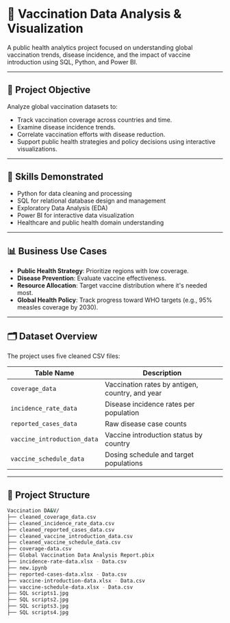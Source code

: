 # 💉 Vaccination Data Analysis & Visualization

A public health analytics project focused on understanding global vaccination trends, disease incidence, and the impact of vaccine introduction using SQL, Python, and Power BI.

---

## 📌 Project Objective

Analyze global vaccination datasets to:
- Track vaccination coverage across countries and time.
- Examine disease incidence trends.
- Correlate vaccination efforts with disease reduction.
- Support public health strategies and policy decisions using interactive visualizations.

---

## 🧠 Skills Demonstrated

- Python for data cleaning and processing  
- SQL for relational database design and management  
- Exploratory Data Analysis (EDA)  
- Power BI for interactive data visualization  
- Healthcare and public health domain understanding

---

## 📊 Business Use Cases

- **Public Health Strategy**: Prioritize regions with low coverage.
- **Disease Prevention**: Evaluate vaccine effectiveness.
- **Resource Allocation**: Target vaccine distribution where it's needed most.
- **Global Health Policy**: Track progress toward WHO targets (e.g., 95% measles coverage by 2030).

---

## 🗂️ Dataset Overview

The project uses five cleaned CSV files:

| Table Name | Description |
|------------|-------------|
| `coverage_data` | Vaccination rates by antigen, country, and year |
| `incidence_rate_data` | Disease incidence rates per population |
| `reported_cases_data` | Raw disease case counts |
| `vaccine_introduction_data` | Vaccine introduction status by country |
| `vaccine_schedule_data` | Dosing schedule and target populations |

---

## 🔧 Project Structure

```bash
Vaccination DA&V/
├── cleaned_coverage_data.csv
├── cleaned_incidence_rate_data.csv
├── cleaned_reported_cases_data.csv
├── cleaned_vaccine_introduction_data.csv
├── cleaned_vaccine_schedule_data.csv
├── coverage-data.csv
├── Global Vaccination Data Analysis Report.pbix
├── incidence-rate-data.xlsx - Data.csv
├── new.ipynb
├── reported-cases-data.xlsx - Data.csv
├── vaccine-introduction-data.xlsx - Data.csv
├── vaccine-schedule-data.xlsx - Data.csv
├── SQL scripts1.jpg
├── SQL scripts2.jpg
├── SQL scripts3.jpg
├── SQL scripts4.jpg


